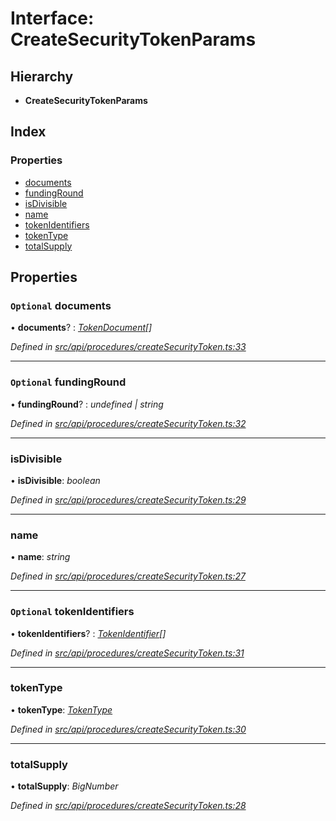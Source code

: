 # Interface: CreateSecurityTokenParams

## Hierarchy

* **CreateSecurityTokenParams**

## Index

### Properties

* [documents](createsecuritytokenparams.md#optional-documents)
* [fundingRound](createsecuritytokenparams.md#optional-fundinground)
* [isDivisible](createsecuritytokenparams.md#isdivisible)
* [name](createsecuritytokenparams.md#name)
* [tokenIdentifiers](createsecuritytokenparams.md#optional-tokenidentifiers)
* [tokenType](createsecuritytokenparams.md#tokentype)
* [totalSupply](createsecuritytokenparams.md#totalsupply)

## Properties

### `Optional` documents

• **documents**? : *[TokenDocument](tokendocument.md)[]*

*Defined in [src/api/procedures/createSecurityToken.ts:33](https://github.com/PolymathNetwork/polymesh-sdk/blob/1221e467/src/api/procedures/createSecurityToken.ts#L33)*

___

### `Optional` fundingRound

• **fundingRound**? : *undefined | string*

*Defined in [src/api/procedures/createSecurityToken.ts:32](https://github.com/PolymathNetwork/polymesh-sdk/blob/1221e467/src/api/procedures/createSecurityToken.ts#L32)*

___

###  isDivisible

• **isDivisible**: *boolean*

*Defined in [src/api/procedures/createSecurityToken.ts:29](https://github.com/PolymathNetwork/polymesh-sdk/blob/1221e467/src/api/procedures/createSecurityToken.ts#L29)*

___

###  name

• **name**: *string*

*Defined in [src/api/procedures/createSecurityToken.ts:27](https://github.com/PolymathNetwork/polymesh-sdk/blob/1221e467/src/api/procedures/createSecurityToken.ts#L27)*

___

### `Optional` tokenIdentifiers

• **tokenIdentifiers**? : *[TokenIdentifier](tokenidentifier.md)[]*

*Defined in [src/api/procedures/createSecurityToken.ts:31](https://github.com/PolymathNetwork/polymesh-sdk/blob/1221e467/src/api/procedures/createSecurityToken.ts#L31)*

___

###  tokenType

• **tokenType**: *[TokenType](../globals.md#tokentype)*

*Defined in [src/api/procedures/createSecurityToken.ts:30](https://github.com/PolymathNetwork/polymesh-sdk/blob/1221e467/src/api/procedures/createSecurityToken.ts#L30)*

___

###  totalSupply

• **totalSupply**: *BigNumber*

*Defined in [src/api/procedures/createSecurityToken.ts:28](https://github.com/PolymathNetwork/polymesh-sdk/blob/1221e467/src/api/procedures/createSecurityToken.ts#L28)*
